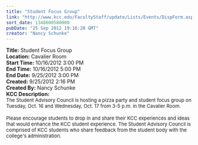 ```yaml
---
title: "Student Focus Group"
link: "http://www.kcc.edu/FacultyStaff/update/Lists/Events/DispForm.aspx?ID=304"
sort_date: 1348600580000
pubDate: "25 Sep 2012 19:16:20 GMT"
creator: "Nancy Schunke"
---
```


<div><b>Title:</b> Student Focus Group</div>
<div><b>Location:</b> Cavalier Room</div>
<div><b>Start Time:</b> 10/16/2012 3:00 PM</div>
<div><b>End Time:</b> 10/16/2012 5:00 PM</div>
<div><b>End Date:</b> 9/25/2012 3:00 PM</div>
<div><b>Created:</b> 9/25/2012 2:16 PM</div>
<div><b>Created By:</b> Nancy Schunke</div>
<div><b>KCC Description:</b> <div class=ExternalClass0271E6ECD5014438AB42D635836ED85D>
<div>
<div class=ExternalClass31D81F156F1B4E0B8CBAC14A217002D8>
<div class=ExternalClass31D81F156F1B4E0B8CBAC14A217002D8>
<div><font size=2>The Student Advisory Council is hosting a pizza party and student focus group on Tuesday, Oct. 16 and Wednesday, Oct. 17 from 3-5 p.m. in the Cavalier Room.</font></div>
<div><font size=2></font> </div>
<div><font size=2>Please encourage students to drop in and share their KCC experiences and ideas that would enhance the KCC student experience. The Student Advisory Council is comprised of KCC students who share feedback from the student body with the college's administration.</font></div></div></div></div></div></div>
